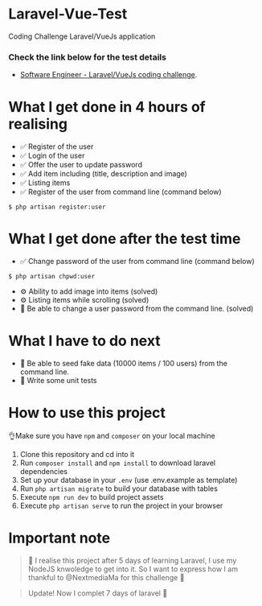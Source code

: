 # Laravel-Vue-Test
Coding Challenge Laravel/VueJs application

### Check the link below for the test details
- [Software Engineer - Laravel/VueJs coding challenge](https://github.com/NextmediaMa/coding-challenges/blob/master/Software%20Engineer%20-%20Laravel%20VueJs/README.md).

# What I get done in 4 hours of realising
- ✅ Register of the user
- ✅ Login of the user
- ✅ Offer the user to update password
- ✅ Add item including (title, description and image)
- ✅ Listing items
- ✅ Register of the user from command line (command below)

```$ php artisan register:user```

# What I get done after the test time
- ✅ Change password of the user from command line (command below)

```$ php artisan chpwd:user```

- ⚙️ Ability to add image into items (solved)
- ⚙️ Listing items while scrolling (solved)
- 📓 Be able to change a user password from the command line. (solved)

# What I have to do next
- 📓 Be able to seed fake data (10000 items / 100 users) from the command line.
- 📓 Write some unit tests


# How to use this project
👌Make sure you have `npm` and `composer` on your local machine

1.  Clone this repository and cd into it
2.  Run `composer install` and `npm install` to download laravel dependencies
3.  Set up your database in your `.env` (use .env.example as template)
4.  Run `php artisan migrate` to build your database with tables
5.  Execute `npm run dev` to build project assets
6.  Execute `php artisan serve` to run the project in your browser


# Important note
> 📝 I realise this project after 5 days of learning Laravel, I use my NodeJS knwoledge to get into it. So I want to express how I am thankful to @NextmediaMa for this challenge 🙏

> Update! Now I complet 7 days of laravel 🙏